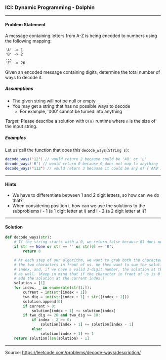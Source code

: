 ### ICI: Dynamic Programming - Dolphin
___
#### Problem Statement
A message containing letters from A-Z is being encoded to numbers using the following mapping:
```
'A' -> 1
'B' -> 2
...
'Z' -> 26
```
Given an encoded message containing digits, determine the total number of ways to decode it.

##### Assumptions
- The given string will not be null or empty
- You may get a string that has no possible ways to decode
  + For example, '000' cannot be turned into anything

*Target:* Please describe a solution with `O(n)` runtime where `n` is the size of the input string.

##### Examples

Let us call the function that does this `decode_ways(String s)`:
```java
decode_ways('12') // would return 2 because could be 'AB' or 'L'
decode_ways('0') // would return 0 because 0 does not map to anything
decode_ways('112') // would return 3 because it could be any of {'AAB', 'AL', 'KB'}
```


____

#### Hints
- We have to differentiate between 1 and 2 digit letters, so how can we do that?
- When considering position i, how can we use the solutions to the subproblems i - 1 (a 1 digit letter at i) and i - 2 (a 2 digit letter at i)?


___

#### Solution
```python
def decode_ways(str):
    # If the string starts with a 0, we return false because 01 does not decode to anything
    if str == None or str == '' or str[0] == '0':
        return 0

    # At each step of our algorithm, we want to grab both the character in front of us and
    # the two characters in front of us. We then want to sum the solution at our current
    # index, and, if we have a valid 2-digit number, the solution at the index behind us
    # as well. (Keep in mind that if the character in front of us is 0 then we will not 
    # add the solution at the current index.)
    solution = [1]
    for index, _ in enumerate(str[1:]):
        current = int(str[index + 1])
        two_dig = int(str[index + 1] + str([index + 2]))
        solution.append(0)
        if current > 0:
            solution[index + 1] += solution[index]
        if two_dig <= 26 and two_dig >= 10:
            if index - 2 >= 0:
                solution[index + 1] += solution[index - 1]
            else:
                solution[index + 1] += 1
    return solution[len(solution) - 1]
```
___
Source: https://leetcode.com/problems/decode-ways/description/